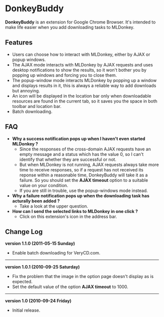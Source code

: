 DonkeyBuddy
===========

**DonkeyBuddy** is an extension for Google Chrome Browser. It's intended to make life easier when you add downloading tasks to MLDonkey.

Features
--------

* Users can choose how to interact with MLDonkey, either by AJAX or popup windows.
* The AJAX mode interacts with MLDonkey by AJAX requests and uses desktop notifications to show the results, so it won't bother you by popping up windows and forcing you to close them.
* The popup-window mode interacts MLDonkey by popping up a window and displays results in it, this is always a reliable way to add downloads but annoying.
* An icon will be displayed in the location bar only when downloadable resources are found in the current tab, so it saves you the space in both toolbar and location bar.
* Batch downloading.

FAQ
---

* **Why a success notification pops up when I haven't even started MLDonkey ?**
  * Since the responses of the cross-domain AJAX requests have an empty message and a status which has the value 0, so I can't identify that whether they are successful or not.
  * But when MLDonkey is not running, AJAX requests always take more time to receive responses, so if a request has not received its reponse within a reasonable time, DonkeyBuddy will take it as a failure. So you should set the **AJAX timeout** option to a suitable value on your condition.
  * If you are still in trouble, use the popup-windows mode instead.
* **Why a failure notification pops up when the downloading task has acturally been added ?**
  * Take a look at the upper question.
* **How can I send the selected links to MLDonkey in one click ?**
  * Click on this extension's icon in the address bar.

Change Log
----------

**version 1.1.0 (2011-05-15 Sunday)**

* Enable batch downloading for VeryCD.com.

----

**version 1.0.1 (2010-09-25 Saturday)**

* Fix the problem that the image in the option page doesn't display as is expected.
* Set the default value of the option **AJAX timeout** to 1000.

----

**version 1.0 (2010-09-24 Friday)**

* Initial release.
